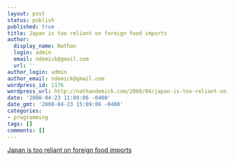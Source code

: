 ```yaml
---
layout: post
status: publish
published: true
title: Japan is too reliant on foreign food imports
author:
  display_name: Nathan
  login: admin
  email: ndemick@gmail.com
  url: ''
author_login: admin
author_email: ndemick@gmail.com
wordpress_id: 1176
wordpress_url: http://nathandemick.com/2008/04/japan-is-too-reliant-on-foreign-food-imports/
date: '2008-04-23 11:09:06 -0400'
date_gmt: '2008-04-23 15:09:06 -0400'
categories:
- programming
tags: []
comments: []
---
```

<p><a href='http://business.theage.com.au/japans-hunger-becomes-a-dire-warning-for-other-nations/20080420-27ey.html?page=1'>Japan is too reliant on foreign food imports</a></p>
